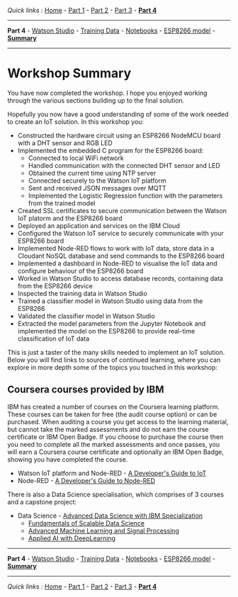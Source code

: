 *Quick links :*
[Home](/README.md) - [Part 1](../part1/README.md) - [Part 2](../part2/README.md) - [Part 3](../part3/README.md) - [**Part 4**](../part4/README.md)
***
**Part 4** - [Watson Studio](STUDIO.md) - [Training Data](TRAINING.md) - [Notebooks](JUPYTER.md) - [ESP8266 model](MODEL.md) - [**Summary**](SUMMARY.md)
***

# Workshop Summary

You have now completed the workshop.  I hope you enjoyed working through the various sections building up to the final solution.

Hopefully you now have a good understanding of some of the work needed to create an IoT solution.  In this workshop you:

- Constructed the hardware circuit using an ESP8266 NodeMCU board with a DHT sensor and RGB LED
- Implemented the embedded C program for the ESP8266 board:
  - Connected to local WiFi network
  - Handled communication with the connected DHT sensor and LED
  - Obtained the current time using NTP server
  - Connected securely to the Watson IoT platform
  - Sent and received JSON messages over MQTT
  - Implemented the Logistic Regression function with the parameters from the trained model
- Created SSL certificates to secure communication between the Watson IoT platorm and the ESP8266 board
- Deployed an application and services on the IBM Cloud
- Configured the Watson IoT service to securely communicate with your ESP8266 board
- Implemented Node-RED flows to work with IoT data, store data in a Cloudant NoSQL database and send commands to the ESP8266 board
- Implemented a dashboard in Node-RED to visualise the IoT data and configure behaviour of the ESP8266 board
- Worked in Watson Studio to access database records, containing data from the ESP8266 device
- Inspected the training data in Watson Studio
- Trained a classifier model in Watson Studio using data from the ESP8266
- Validated the classifier model in Watson Studio
- Extracted the model parameters from the Jupyter Notebook and implemented the model on the ESP8266 to provide real-time classification of IoT data

This is just a taster of the many skills needed to implement an IoT solution.   Below you will find links to sources of continued learning, where you can explore in more depth some of the topics you touched in this workshop:

## Coursera courses provided by IBM

IBM has created a number of courses on the Coursera learning platform.  These courses can be taken for free (the audit course option) or can be purchased.  When auditing a course you get access to the learning material, but cannot take the marked assessments and do not earn the course certificate or IBM Open Badge.  If you choose to purchase the course then you need to complete all the marked assessments and once passes, you will earn a Coursera course certificate and optionally an IBM Open Badge, showing you have completed the course.  

- Watson IoT platform and Node-RED - [A Developer's Guide to IoT](https://www.coursera.org/learn/developer-iot/home/welcome)
- Node-RED - [A Developer's Guide to Node-RED](https://www.coursera.org/learn/developer-nodered/home/welcome)
  
There is also a Data Science specialisation, which comprises of 3 courses and a capstone project:

- Data Science - [Advanced Data Science with IBM Specialization](https://www.coursera.org/specializations/advanced-data-science-ibm)
  - [Fundamentals of Scalable Data Science](https://www.coursera.org/learn/ds)
  - [Advanced Machine Learning and Signal Processing](https://www.coursera.org/learn/advanced-machine-learning-signal-processing)
  - [Applied AI with DeepLearning](https://www.coursera.org/learn/ai)

***
**Part 4** - [Watson Studio](STUDIO.md) - [Training Data](TRAINING.md) - [Notebooks](JUPYTER.md) - [ESP8266 model](MODEL.md) - [**Summary**](SUMMARY.md)
***
*Quick links :*
[Home](/README.md) - [Part 1](../part1/README.md) - [Part 2](../part2/README.md) - [Part 3](../part3/README.md) - [**Part 4**](../part4/README.md)
